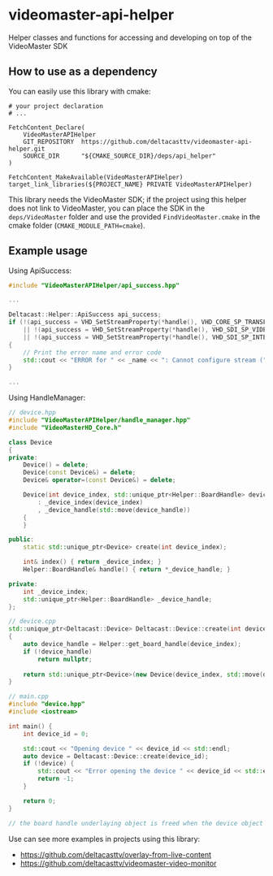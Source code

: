 # videomaster-api-helper

Helper classes and functions for accessing and developing on top of the VideoMaster SDK

## How to use as a dependency

You can easily use this library with cmake:

```
# your project declaration 
# ...

FetchContent_Declare(
    VideoMasterAPIHelper
    GIT_REPOSITORY  https://github.com/deltacasttv/videomaster-api-helper.git
    SOURCE_DIR      "${CMAKE_SOURCE_DIR}/deps/api_helper"
)

FetchContent_MakeAvailable(VideoMasterAPIHelper)
target_link_libraries(${PROJECT_NAME} PRIVATE VideoMasterAPIHelper)
```

This library needs the VideoMaster SDK; if the project using this helper does not link to VideoMaster, you can place the SDK in the `deps/VideoMaster` folder and use the provided `FindVideoMaster.cmake` in the cmake folder (`CMAKE_MODULE_PATH=cmake`).

## Example usage

Using ApiSuccess:

```cpp
#include "VideoMasterAPIHelper/api_success.hpp"

...

Deltacast::Helper::ApiSuccess api_success;
if (!(api_success = VHD_SetStreamProperty(*handle(), VHD_CORE_SP_TRANSFER_SCHEME, VHD_TRANSFER_SLAVED))
    || !(api_success = VHD_SetStreamProperty(*handle(), VHD_SDI_SP_VIDEO_STANDARD, signal_info.video_standard))
    || !(api_success = VHD_SetStreamProperty(*handle(), VHD_SDI_SP_INTERFACE, signal_info.interface)))
{
    // Print the error name and error code
    std::cout << "ERROR for " << _name << ": Cannot configure stream (" << api_success << ")" << std::endl;
}

...
```

Using HandleManager:

```cpp
// device.hpp
#include "VideoMasterAPIHelper/handle_manager.hpp"
#include "VideoMasterHD_Core.h"

class Device
{
private:
    Device() = delete;
    Device(const Device&) = delete;
    Device& operator=(const Device&) = delete;

    Device(int device_index, std::unique_ptr<Helper::BoardHandle> device_handle)
        : _device_index(device_index)
        , _device_handle(std::move(device_handle))
    {
    }

public:
    static std::unique_ptr<Device> create(int device_index);

    int& index() { return _device_index; }
    Helper::BoardHandle& handle() { return *_device_handle; }

private:
    int _device_index;
    std::unique_ptr<Helper::BoardHandle> _device_handle;
};
```

```cpp
// device.cpp
std::unique_ptr<Deltacast::Device> Deltacast::Device::create(int device_index)
{
    auto device_handle = Helper::get_board_handle(device_index);
    if (!device_handle)
        return nullptr;
    
    return std::unique_ptr<Device>(new Device(device_index, std::move(device_handle)));
}

```

```cpp
// main.cpp
#include "device.hpp"
#include <iostream>

int main() {
    int device_id = 0;

    std::cout << "Opening device " << device_id << std::endl;
    auto device = Deltacast::Device::create(device_id);
    if (!device) {
        std::cout << "Error opening the device " << device_id << std::endl;
        return -1;
    }

    return 0;
}

// the board handle underlaying object is freed when the device object goes out of scope
```

Use can see more examples in projects using this library:

- https://github.com/deltacasttv/overlay-from-live-content
- https://github.com/deltacasttv/videomaster-video-monitor
